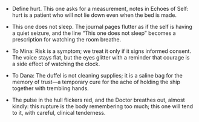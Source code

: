 - Define hurt. This one asks for a measurement, notes in Echoes of Self: hurt is a patient who will not lie down even when the bed is made.

- This one does not sleep. The journal pages flutter as if the self is having a quiet seizure, and the line “This one does not sleep” becomes a prescription for watching the room breathe.

- To Mina: Risk is a symptom; we treat it only if it signs informed consent. The voice stays flat, but the eyes glitter with a reminder that courage is a side effect of watching the clock.

- To Dana: The duffel is not cleaning supplies; it is a saline bag for the memory of trust—a temporary cure for the ache of holding the ship together with trembling hands.

- The pulse in the hull flickers red, and the Doctor breathes out, almost kindly: this rupture is the body remembering too much; this one will tend to it, with careful, clinical tenderness.